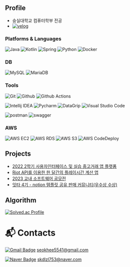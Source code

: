 ## Profile
- 숭실대학교 컴퓨터학부 전공
- [![velog](http://img.shields.io/badge/-velog-20C997?style=flat-square&logo=velog&logoColor=white)](https://velog.io/@seoky1219/posts)


### Platforms & Languages
![Java](https://img.shields.io/badge/java-007396?style=for-the-badge&logo=java&logoColor=white)
![Kotlin](https://img.shields.io/badge/Kotlin-7F52FF?style=for-the-badge&logo=Kotlin&logoColor=white)
![Spring](https://img.shields.io/badge/Spring-6DB33F.svg?&style=for-the-badge&logo=Spring&logoColor=white)
![Python](https://img.shields.io/badge/Python-3776AB.svg?&style=for-the-badge&logo=Python&logoColor=white)
![Docker](https://img.shields.io/badge/Docker-2496ED.svg?&style=for-the-badge&logo=Docker&logoColor=white)

### DB
![MySQL](https://img.shields.io/badge/MySQL-4479A1.svg?&style=for-the-badge&logo=MySQL&logoColor=white)
![MariaDB](https://img.shields.io/badge/MariaDB-003545.svg?&style=for-the-badge&logo=MariaDB&logoColor=white)

### Tools
![Git](https://img.shields.io/badge/Git-F05032.svg?&style=for-the-badge&logo=Git&logoColor=white)
![Github](https://img.shields.io/badge/Github-181717.svg?&style=for-the-badge&logo=Github&logoColor=white)
![Github Actions](https://img.shields.io/badge/Github%20actions-2088FF.svg?&style=for-the-badge&logo=GithubActions&logoColor=white)

![Intellij IDEA](https://img.shields.io/badge/Intellij%20Idea-000000.svg?&style=for-the-badge&logo=intellij%20IDEA&logoColor=white)
![Pycharm](https://img.shields.io/badge/Pycharm-000000.svg?&style=for-the-badge&logo=pycharm&logoColor=white)
![DataGrip](https://img.shields.io/badge/dataGrip-000000.svg?&style=for-the-badge&logo=datagrip&logoColor=white)
![Visual Studio Code](https://img.shields.io/badge/Visual%20Studio%20Code-007ACC.svg?&style=for-the-badge&logo=Visual%20Studio%20Code&logoColor=white)

![postman](https://img.shields.io/badge/postman-FF6C37.svg?&style=for-the-badge&logo=postman&logoColor=white)
![swagger](https://img.shields.io/badge/swagger-85EA2D.svg?&style=for-the-badge&logo=swagger&logoColor=white)

### AWS
![AWS EC2](https://img.shields.io/badge/Amazon%20Ec2-FF9900.svg?&style=for-the-badge&logo=Amazon%20ec2&logoColor=white)
![AWS RDS](https://img.shields.io/badge/Amazon%20rds-527FFF.svg?&style=for-the-badge&logo=Amazon%20rds&logoColor=white)
![AWS S3](https://img.shields.io/badge/Amazon%20s3-569A31.svg?&style=for-the-badge&logo=Amazon%20s3&logoColor=white)
![AWS CodeDeploy](https://img.shields.io/badge/Amazon%20codedeploy-2496ED.svg?&style=for-the-badge&logo=&logoColor=white)


## Projects
- [2022 2학기 사용자인터페이스 및 실습 중고거래 앱 플랫폼](https://github.com/heeeeeseok/UserInterfaceAPP)
- [Riot API를 이용한 한 달간의 플레이시간 계산 앱](https://github.com/heeeeeseok/playTimeRank)
- [2023 교내 소프트웨어 공모전](https://github.com/AlwaysCare)
- [잇타 4기 - notion 템플릿 공유 판매 커뮤니티(우수상 수상)](https://github.com/heeeeeseok/Notionable-Backend)

## Algorithm
[![Solved.ac Profile](http://mazassumnida.wtf/api/v2/generate_badge?boj=hsh5541)](https://solved.ac/hsh5541/)

# :mailbox_with_mail: Contacts
[![Gmail Badge](https://img.shields.io/badge/Gmail-d14836?style=flat-square&logo=Gmail&logoColor=white)](mailto:seokhee5541@gmail.com)  seokhee5541@gmail.com

[![Naver Badge](https://img.shields.io/badge/Naver-03C75A?style=flat-square&logo=Naver&logoColor=white)](mailto:skdlzl753@naver.com)  skdlzl753@naver.com

